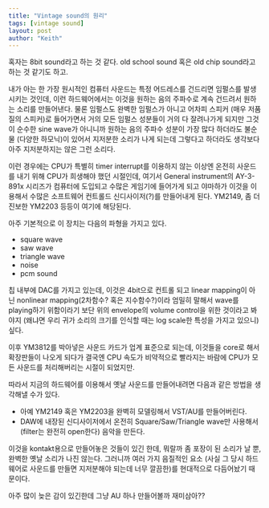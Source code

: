 ```yaml
---
title: "Vintage sound의 원리"
tags: [vintage sound]
layout: post
author: "Keith"
---
```


혹자는 8bit sound라고 하는 것 같다. old school sound 혹은 old chip sound라고 하는 것 같기도 하고.

내가 아는 한 가장 원시적인 컴퓨터 사운드는 특정 어드레스를 건드리면 임펄스를 발생시키는 것인데, 이런 하드웨어에서는 이것을 원하는 음의 주파수로 계속 건드려서 원하는 소리를 만들어낸다. 물론 임펄스도 완벽한 임펄스가 아니고 어차피 스피커 (매우 저품질의 스피커)로 들어가면서 거의 모든 임펄스 성분들이 거의 다 잘려나가게 되지만 그것이 순수한 sine wave가 아니니까 원하는 음의 주파수 성분이 가장 많다 하더라도 불순물 (다양한 하모닉)이 있어서 지저분한 소리가 나게 되는데 그렇다고 하더라도 생각보다 아주 지저분하지는 않은 그런 소리다.

이런 경우에는 CPU가 특별히 timer interrupt를 이용하지 않는 이상엔 온전히 사운드를 내기 위해 CPU가 희생해야 했던 시절인데, 여기서 General instrument의 AY-3-891x 시리즈가 컴퓨터에 도입되고 수많은 게임기에 들어가게 되고 야마하가 이것을 이용해서 수많은 소프트웨어 컨트롤드 신디사이저(?)를 만들어내게 된다. YM2149, 좀 더 진보한 YM2203 등등이 여기에 해당된다. 

아주 기본적으로 이 장치는 다음의 파형을 가지고 있다. 

- square wave
- saw wave
- triangle wave
- noise
- pcm sound

칩 내부에 DAC를 가지고 있는데, 이것은 4bit으로 컨트롤 되고 linear mapping이 아닌 nonlinear mapping(2차함수? 혹은 지수함수?)이라 엄밀히 말해서 wave를 playing하기 위함이라기 보단 위의 envelope의 volume control을 위한 것이라고 봐야지 (왜냐면 우리 귀가 소리의 크기를 인식할 때는 log scale한 특성을 가지고 있으니) 싶다. 

이후 YM3812를 박아넣은 사운드 카드가 업계 표준으로 되는데, 이것들을 core로 해서 확장판들이 나오게 되다가 결국엔 CPU 속도가 비약적으로 빨라지는 바람에 CPU가 모든 사운드를 처리해버리는 시절이 되었지만.

따라서 지금의 하드웨어를 이용해서 옛날 사운드를 만들어내려면 다음과 같은 방법을 생각해낼 수가 있다.
- 아예 YM2149 혹은 YM2203을 완벽히 모델링해서 VST/AU를 만들어버린다.
- DAW에 내장된 신디사이저에서 온전히 Square/Saw/Triangle wave만 사용해서 (filter는 완전히 open한다) 음악을 만든다.

이것을 kontakt용으로 만들어놓은 것들이 있긴 한데, 뭐랄까 좀 포장이 된 소리가 날 뿐, 완벽한 옛날 소리가 나진 않는다. 그러니까 여러 가지 음질적인 요소 (사실 그 당시 하드웨어로 사운드를 만들면 지저분해야 되는데 너무 깔끔한)를 현대적으로 다듬어놨기 때문이다.

아주 많이 늦은 감이 있긴한데 그냥 AU 하나 만들어볼까 재미삼아??
